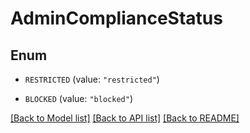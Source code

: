 # AdminComplianceStatus

## Enum


* `RESTRICTED` (value: `"restricted"`)

* `BLOCKED` (value: `"blocked"`)


[[Back to Model list]](../README.md#documentation-for-models) [[Back to API list]](../README.md#documentation-for-api-endpoints) [[Back to README]](../README.md)


